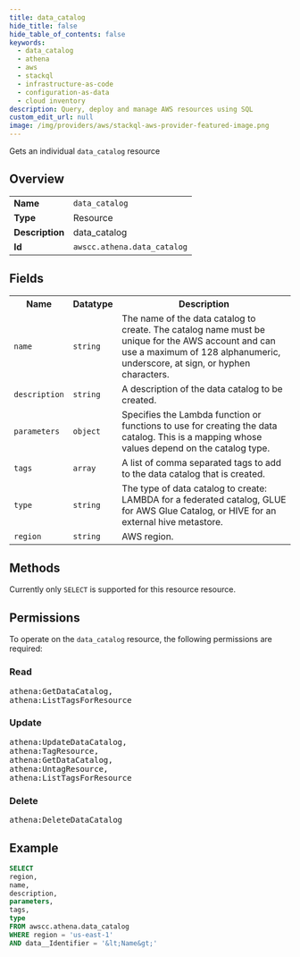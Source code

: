 ```yaml
---
title: data_catalog
hide_title: false
hide_table_of_contents: false
keywords:
  - data_catalog
  - athena
  - aws
  - stackql
  - infrastructure-as-code
  - configuration-as-data
  - cloud inventory
description: Query, deploy and manage AWS resources using SQL
custom_edit_url: null
image: /img/providers/aws/stackql-aws-provider-featured-image.png
---
```

Gets an individual <code>data_catalog</code> resource

## Overview
<table><tbody>
<tr><td><b>Name</b></td><td><code>data_catalog</code></td></tr>
<tr><td><b>Type</b></td><td>Resource</td></tr>
<tr><td><b>Description</b></td><td>data_catalog</td></tr>
<tr><td><b>Id</b></td><td><code>awscc.athena.data_catalog</code></td></tr>
</tbody></table>

## Fields
<table><tbody>
<tr><th>Name</th><th>Datatype</th><th>Description</th></tr>
<tr><td><code>name</code></td><td><code>string</code></td><td>The name of the data catalog to create. The catalog name must be unique for the AWS account and can use a maximum of 128 alphanumeric, underscore, at sign, or hyphen characters. </td></tr>
<tr><td><code>description</code></td><td><code>string</code></td><td>A description of the data catalog to be created. </td></tr>
<tr><td><code>parameters</code></td><td><code>object</code></td><td>Specifies the Lambda function or functions to use for creating the data catalog. This is a mapping whose values depend on the catalog type. </td></tr>
<tr><td><code>tags</code></td><td><code>array</code></td><td>A list of comma separated tags to add to the data catalog that is created. </td></tr>
<tr><td><code>type</code></td><td><code>string</code></td><td>The type of data catalog to create: LAMBDA for a federated catalog, GLUE for AWS Glue Catalog, or HIVE for an external hive metastore. </td></tr>
<tr><td><code>region</code></td><td><code>string</code></td><td>AWS region.</td></tr>

</tbody></table>

## Methods
Currently only <code>SELECT</code> is supported for this resource resource.

## Permissions

To operate on the <code>data_catalog</code> resource, the following permissions are required:

### Read
<pre>
athena:GetDataCatalog,
athena:ListTagsForResource</pre>

### Update
<pre>
athena:UpdateDataCatalog,
athena:TagResource,
athena:GetDataCatalog,
athena:UntagResource,
athena:ListTagsForResource</pre>

### Delete
<pre>
athena:DeleteDataCatalog</pre>


## Example
```sql
SELECT
region,
name,
description,
parameters,
tags,
type
FROM awscc.athena.data_catalog
WHERE region = 'us-east-1'
AND data__Identifier = '&lt;Name&gt;'
```
